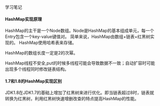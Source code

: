 学习笔记

#### HashMap实现原理
HashMap的主干是一个Node数组。Node是HashMap的基本组成单元，每一个Entry包含一个key-value键值对。
简单来说，HashMap由数组+链表+红黑树实现的。
HashMap使用哈希表来存储。

HashMap的数组长度一定是2的次幂。

HashMap线程不安全,put的时候多线程可能会导致数据不一致；自动扩容时可能出现多个线程同时修改链表结构。

#### 1.7和1.8的HashMap实现区别
JDK1.8在JDK1.7的基础上增加了红黑树来进行优化。即当链表超过8时，链表就转换为红黑树，利用红黑树快速增删改查的特点提高HashMap的性能。
